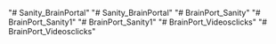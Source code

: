 "# Sanity_BrainPortal" 
"# Sanity_BrainPortal" 
"# BrainPort_Sanity" 
"# BrainPort_Sanity1" 
"# BrainPort_Sanity1" 
"# BrainPort_Videosclicks" 
"# BrainPort_Videosclicks" 
